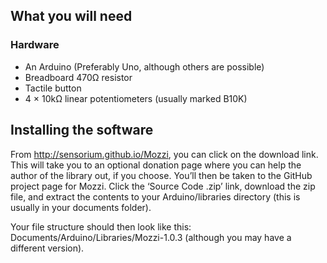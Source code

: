 ## What you will need

### Hardware

* An Arduino (Preferably Uno, although others are possible) 
* Breadboard 470Ω resistor 
* Tactile button 
* 4 × 10kΩ linear potentiometers (usually marked B10K)

## Installing the software
From <http://sensorium.github.io/Mozzi>, you can click on the download link. This will take you to an optional donation page where you can help the author of the library out, if you choose. You’ll then be taken to the GitHub project page for Mozzi. Click the ‘Source Code .zip’ link, download the zip file, and extract the contents to your Arduino/libraries directory (this is usually in your documents folder).

Your file structure should then look like this: Documents/Arduino/Libraries/Mozzi-1.0.3 (although you may have a different version).


